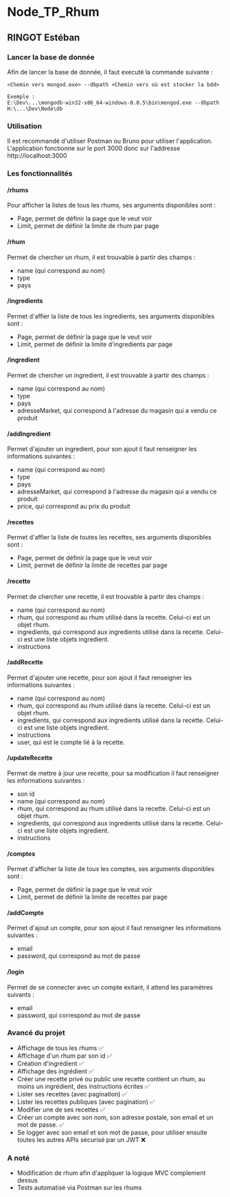 # Node_TP_Rhum
## RINGOT Estéban

### Lancer la base de donnée
Afin de lancer la base de donnée, il faut executé la commande suivante :
```
<Chemin vers mongod.exe> --dbpath <Chemin vers où est stocker la bdd>

Exemple :
E:\Dev\...\mongodb-win32-x86_64-windows-8.0.5\bin\mongod.exe --dbpath H:\...\Dev\Node\db
```

### Utilisation
Il est recommandé d'utiliser Postman ou Bruno pour utiliser l'application.
L'application fonctionne sur le port 3000 donc sur l'addresse http://localhost:3000

### Les fonctionnalités
#### /rhums
Pour afficher la listes de tous les rhums, ses arguments disponibles sont :
- Page, permet de définir la page que le veut voir
- Limit, permet de définir la limite de rhum par page

#### /rhum
Permet de chercher un rhum, il est trouvable à partir des champs :
- name (qui correspond au nom)
- type
- pays

#### /ingredients
Permet d'affier la liste de tous les ingredients, ses arguments disponibles sont :
- Page, permet de définir la page que le veut voir
- Limit, permet de définir la limite d'ingredients par page

#### /ingredient
Permet de chercher un ingredient, il est trouvable à partir des champs :
- name (qui correspond au nom)
- type
- pays
- adresseMarket, qui correspond à l'adresse du magasin qui a vendu ce produit

#### /addIngredient
Permet d'ajouter un ingredient, pour son ajout il faut renseigner les informations suivantes :
- name (qui correspond au nom)
- type
- pays
- adresseMarket, qui correspond à l'adresse du magasin qui a vendu ce produit
- price, qui correspond au prix du produit

#### /recettes
Permet d'affier la liste de toutes les recettes, ses arguments disponibles sont :
- Page, permet de définir la page que le veut voir
- Limit, permet de définir la limite de recettes par page

#### /recette
Permet de chercher une recette, il est trouvable à partir des champs :
- name (qui correspond au nom)
- rhum, qui correspond au rhum utilisé dans la recette. Celui-ci est un objet rhum.
- ingredients, qui correspond aux ingredients utilisé dans la recette. Celui-ci est une liste objets ingredient.
- instructions

#### /addRecette
Permet d'ajouter une recette, pour son ajout il faut renseigner les informations suivantes :
- name (qui correspond au nom)
- rhum, qui correspond au rhum utilisé dans la recette. Celui-ci est un objet rhum.
- ingredients, qui correspond aux ingredients utilisé dans la recette. Celui-ci est une liste objets ingredient.
- instructions
- user, qui est le compte lié à la recette.

#### /updateRecette
Permet de mettre à jour une recette, pour sa modification il faut renseigner les informations suivantes :
- son id
- name (qui correspond au nom)
- rhum, qui correspond au rhum utilisé dans la recette. Celui-ci est un objet rhum.
- ingredients, qui correspond aux ingredients utilisé dans la recette. Celui-ci est une liste objets ingredient.
- instructions

#### /comptes
Permet d'afficher la liste de tous les comptes, ses arguments disponibles sont :
- Page, permet de définir la page que le veut voir
- Limit, permet de définir la limite de recettes par page

#### /addCompte
Permet d'ajout un compte, pour son ajout il faut renseigner les informations suivantes :
- email
- password, qui correspond au mot de passe

#### /login
Permet de se connecter avec un compte exitant, il attend les paramètres suivants :
- email
- password, qui correspond au mot de passe



### Avancé du projet 
- Affichage de tous les rhums ✅
- Affichage d'un rhum par son id ✅
- Création d'ingrédient ✅
- Affichage des ingrédient ✅
- Créer une recette privé ou public
    une recette contient un rhum, au moins un ingrédient, des instructions écrites ✅
- Lister ses recettes (avec pagination) ✅
- Lister les recettes publiques (avec pagination) ✅
- Modifier une de ses recettes ✅
- Créer un compte avec son nom, son adresse postale, son email et un mot de passe. ✅
- Se logger avec son email et son mot de passe, pour utiliser ensuite toutes les autres APIs sécurisé par un JWT ❌

### A noté
- Modification de rhum afin d'appliquer la logique MVC complement dessus
- Tests automatisé via Postman sur les rhums 